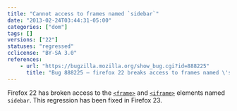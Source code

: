 ```yaml
---
title: "Cannot access to frames named `sidebar`"
date: "2013-02-24T03:44:31-05:00"
categories: ["dom"]
tags: []
versions: ["22"]
statuses: "regressed"
cclicense: "BY-SA 3.0"
references:
    - url: "https://bugzilla.mozilla.org/show_bug.cgi?id=888225"
      title: "Bug 888225 – firefox 22 breaks access to frames named \'sidebar\'"
---
```

Firefox 22 has broken access to the [`<frame>`](https://developer.mozilla.org/docs/Web/HTML/Element/frame) and [`<iframe>`](https://developer.mozilla.org/docs/Web/HTML/Element/iframe) elements named `sidebar`. This regression has been fixed in Firefox 23.
